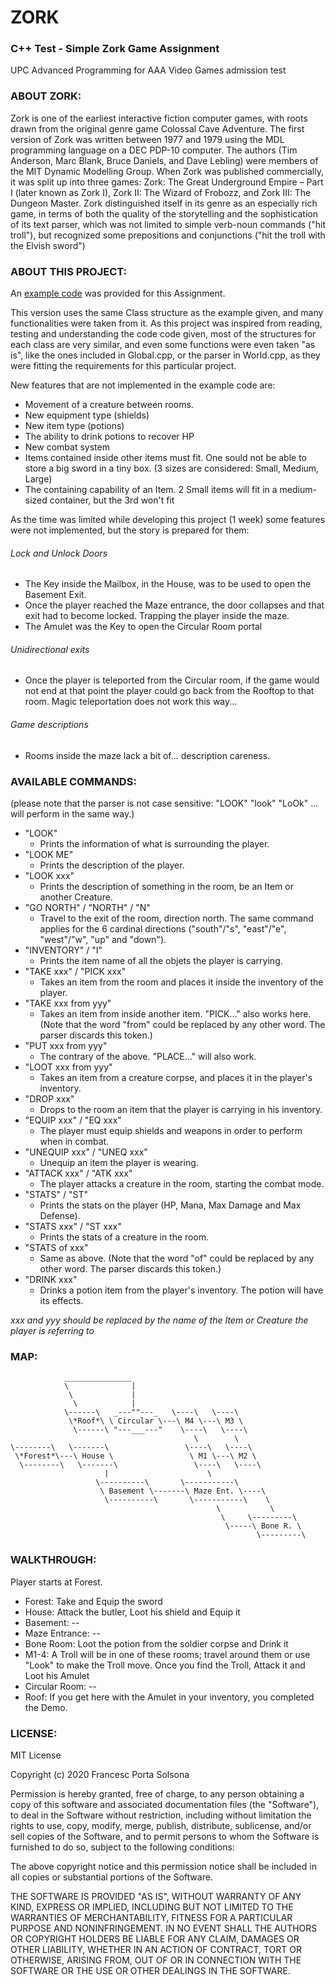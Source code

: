 # ZORK
### C++ Test - Simple Zork Game Assignment
UPC Advanced Programming for AAA Video Games admission test


### ABOUT ZORK:
Zork is one of the earliest interactive fiction computer games, with roots drawn from the original genre game Colossal Cave Adventure. The first version of Zork was written between 1977 and 1979 using the MDL programming language on a DEC PDP-10 computer. The authors (Tim Anderson, Marc Blank, Bruce Daniels, and Dave Lebling) were members of the MIT Dynamic Modelling Group.
When Zork was published commercially, it was split up into three games: Zork: The Great Underground Empire – Part I (later known as Zork I), Zork II: The Wizard of Frobozz, and Zork III: The Dungeon Master.
Zork distinguished itself in its genre as an especially rich game, in terms of both the quality of the storytelling and the sophistication of its text parser, which was not limited to simple verb-noun commands ("hit troll"), but recognized some prepositions and conjunctions ("hit the troll with the Elvish sword")


### ABOUT THIS PROJECT:
An [example code](https://github.com/d0n3val/zork) was provided for this Assignment.

This version uses the same Class structure as the example given, and many functionalities were taken from it.
As this project was inspired from reading, testing and understanding the code code given, most of the structures for each class are very similar, and even some functions were even taken "as is", like the ones included in Global.cpp, or the parser in World.cpp, as they were fitting the requirements for this particular project.

New features that are not implemented in the example code are:
- Movement of a creature between rooms.
- New equipment type (shields)
- New item type (potions)
- The ability to drink potions to recover HP
- New combat system
- Items contained inside other items must fit. One sould not be able to store a big sword in a tiny box. (3 sizes are considered: Small, Medium, Large)
- The containing capability of an Item. 2 Small items will fit in a medium-sized container, but the 3rd won't fit

As the time was limited while developing this project (1 week) some features were not implemented, but the story is prepared for them:
###### Lock and Unlock Doors
- The Key inside the Mailbox, in the House, was to be used to open the Basement Exit.
-  Once the player reached the Maze entrance, the door collapses and that exit had to become locked. Trapping the player inside the maze.
-  The Amulet was the Key to open the Circular Room portal
###### Unidirectional exits
- Once the player is teleported from the Circular room, if the game would not end at that point the player could go back from the Rooftop to that room. Magic teleportation does not work this way...
###### Game descriptions
- Rooms inside the maze lack a bit of... description careness.



### AVAILABLE COMMANDS:
(please note that the parser is not case sensitive: "LOOK" "look" "LoOk" ... will perform in the same way.)

- "LOOK"
   - Prints the information of what is surrounding the player.
- "LOOK ME"
   - Prints the description of the player.
- "LOOK xxx"
   - Prints the description of something in the room, be an Item or another Creature.
- "GO NORTH" / "NORTH" / "N"
   - Travel to the exit of the room, direction north. The same command applies for the 6 cardinal directions ("south"/"s", "east"/"e", "west"/"w", "up" and "down").
- "INVENTORY" / "I"
   - Prints the item name of all the objets the player is carrying.
- "TAKE xxx" / "PICK xxx"
   - Takes an item from the room and places it inside the inventory of the player.
- "TAKE xxx from yyy"
   - Takes an item from inside another item. "PICK..." also works here. (Note that the word "from" could be replaced by any other word. The parser discards this token.)
- "PUT xxx from yyy"
   - The contrary of the above. "PLACE..." will also work.
- "LOOT xxx from yyy"
   - Takes an item from a creature corpse, and places it in the player's inventory.
- "DROP xxx"
   - Drops to the room an item that the player is carrying in his inventory.
- "EQUIP xxx" / "EQ xxx"
   - The player must equip shields and weapons in order to perform when in combat.
- "UNEQUIP xxx" / "UNEQ xxx"
   - Unequip an item the player is wearing.
- "ATTACK xxx" / "ATK xxx"
   - The player attacks a creature in the room, starting the combat mode.
- "STATS" / "ST"
   - Prints the stats on the player (HP, Mana, Max Damage and Max Defense).
- "STATS xxx" / "ST xxx"
   - Prints the stats of a creature in the room.
- "STATS of xxx"
   - Same as above. (Note that the word "of" could be replaced by any other word. The parser discards this token.)
- "DRINK xxx"
   - Drinks a potion item from the player's inventory. The potion will have its effects.
   
_xxx and yyy should be replaced by the name of the Item or Creature the player is referring to_


### MAP:
```
            _______________
            \              |
             \             |
              \            |
            \------\   _---""---_   \----\   \----\
             \*Roof*\ \ Circular \---\ M4 \---\ M3 \
              \------\ "---___---"    \----\   \----\
                                         \        \
\--------\   \-------\                 \----\   \----\
 \*Forest*\---\ House \                 \ M1 \---\ M2 \
  \--------\   \-------\                 \----\   \----\
                     |                      \
                   \----------\       \-----------\
                    \ Basement \-------\ Maze Ent. \----\
                     \----------\       \-----------\    \
                                              \           \
                                               \     \---------\
                                                \-----\ Bone R. \
                                                       \---------\
```

### WALKTHROUGH:
Player starts at Forest.
- Forest: Take and Equip the sword
- House: Attack the butler, Loot his shield and Equip it
- Basement: --
- Maze Entrance: --
- Bone Room: Loot the potion from the soldier corpse and Drink it
- M1-4: A Troll will be in one of these rooms; travel around them or use "Look" to make the Troll move.
        Once you find the Troll, Attack it and Loot his Amulet
- Circular Room: --
- Roof: If you get here with the Amulet in your inventory, you completed the Demo.



### LICENSE:

MIT License

Copyright (c) 2020 Francesc Porta Solsona

Permission is hereby granted, free of charge, to any person obtaining a copy 
of this software and associated documentation files (the "Software"), to deal
in the Software without restriction, including without limitation the rights
to use, copy, modify, merge, publish, distribute, sublicense, and/or sell
copies of the Software, and to permit persons to whom the Software is
furnished to do so, subject to the following conditions:

The above copyright notice and this permission notice shall be included in all
copies or substantial portions of the Software.

THE SOFTWARE IS PROVIDED "AS IS", WITHOUT WARRANTY OF ANY KIND, EXPRESS OR
IMPLIED, INCLUDING BUT NOT LIMITED TO THE WARRANTIES OF MERCHANTABILITY,
FITNESS FOR A PARTICULAR PURPOSE AND NONINFRINGEMENT. IN NO EVENT SHALL THE
AUTHORS OR COPYRIGHT HOLDERS BE LIABLE FOR ANY CLAIM, DAMAGES OR OTHER
LIABILITY, WHETHER IN AN ACTION OF CONTRACT, TORT OR OTHERWISE, ARISING FROM,
OUT OF OR IN CONNECTION WITH THE SOFTWARE OR THE USE OR OTHER DEALINGS IN THE
SOFTWARE.

